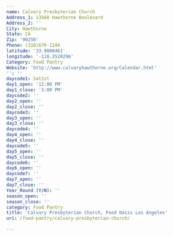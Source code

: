 ```yaml
---
name: Calvary Presbyterian Church
Address_1: 13560 Hawthorne Boulevard
Address_2: ''
City: Hawthorne
State: CA
Zip: '90250'
Phone: (310)676-1144
latitude: '33.9088461'
longitude: '-118.3520296'
Category: Food Pantry
Website: 'http://www.calvaryhawthorne.org/Calendar.html'
'': ''
daycode1: Sat1st
day1_open: '12:00 PM'
day1_close: '3:00 PM'
daycode2: ''
day2_open: ''
day2_close: ''
daycode3: ''
day3_open: ''
day3_close: ''
daycode4: ''
day4_open: ''
day4_close: ''
daycode5: ''
day5_open: ''
day5_close: ''
daycode6: ''
day6_open: ''
daycode7: ''
day7_open: ''
day7_close: ''
Year_Round (Y/N): ''
season_open: ''
season_close: ''
category: Food Pantry
title: 'Calvary Presbyterian Church, Food Oasis Los Angeles'
uri: /food-pantry/calvary-presbyterian-church/

---
```

